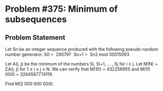 # Problem #375: Minimum of subsequences 

## Problem Statement 

Let Sn be an integer sequence produced with the following pseudo-random number generator:
S0
= 
290797 
Sn+1
= 
Sn2 mod 50515093


Let A(i, j) be the minimum of the numbers Si, Si+1, ... , Sj for i ≤ j.
Let M(N) = ΣA(i, j) for 1 ≤ i ≤ j ≤ N.
We can verify that M(10) = 432256955 and M(10 000) = 3264567774119.

Find M(2 000 000 000).

